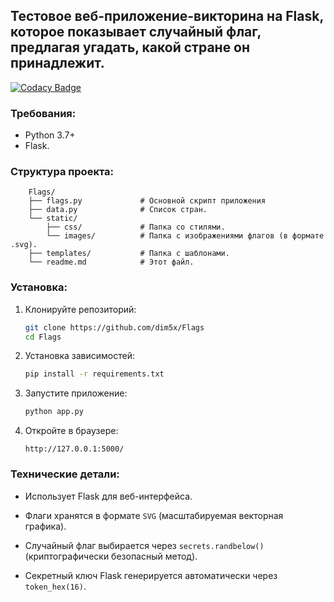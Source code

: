 ## Тестовое веб-приложение-викторина на Flask, которое показывает случайный флаг, предлагая угадать, какой стране он принадлежит.

[![Codacy Badge](https://app.codacy.com/project/badge/Grade/be6e0b233eaf4c4a945c93f142e1cf8a)](https://app.codacy.com/gh/dim5x/Flags/dashboard?utm_source=gh&utm_medium=referral&utm_content=&utm_campaign=Badge_grade)

### Требования:

- Python 3.7+
- Flask.

### Структура проекта:

```
    Flags/
    ├── flags.py             # Основной скрипт приложения
    ├── data.py              # Список стран.
    └── static/ 
        ├── css/             # Папка со стилями.
        └── images/          # Папка с изображениями флагов (в формате .svg).
    ├── templates/           # Папка с шаблонами.
    └── readme.md            # Этот файл.
```

### Установка:

1. Клонируйте репозиторий:

    ```bash
    git clone https://github.com/dim5x/Flags
    cd Flags
    ```

2. Установка зависимостей:
   ```bash
   pip install -r requirements.txt
   ```

3. Запустите приложение:

   ```bash
   python app.py
   ```

4. Откройте в браузере:

   ```
   http://127.0.0.1:5000/
   ```

### Технические детали:

- Использует Flask для веб-интерфейса.

- Флаги хранятся в формате `SVG` (масштабируемая векторная графика).

- Случайный флаг выбирается через `secrets.randbelow()` (криптографически безопасный метод).

- Секретный ключ Flask генерируется автоматически через `token_hex(16)`.